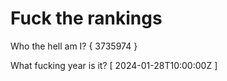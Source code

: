 # Fuck the rankings

Who the hell am I?
{ 3735974 }

What fucking year is it?
[ 2024-01-28T10:00:00Z ]
